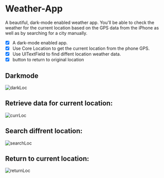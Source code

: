 # Weather-App
A beautiful, dark-mode enabled weather app. You'll be able to check the weather for the current location based on the GPS data from the iPhone as well as by searching for a city manually.

- [x] A dark-mode enabled app.
- [x] Use Core Location to get the current location from the phone GPS.
- [x] Use UITextField to find diffent location weather data.
- [x] button to return to original location
## Darkmode
![darkLoc](https://user-images.githubusercontent.com/73111863/182048083-a6ac2170-e893-4c2b-ad83-63cda823b09e.gif)
## Retrieve data for current location:
![currLoc](https://user-images.githubusercontent.com/73111863/182047762-5c70fc1a-b438-49bb-93db-972c0b0a9700.gif)
## Search diffrent location:
![searchLoc](https://user-images.githubusercontent.com/73111863/182047816-143239a4-4067-48b9-83bb-b108487f3a31.gif)
## Return to current location:
![returnLoc](https://user-images.githubusercontent.com/73111863/182047887-d54726e0-cd8d-4294-92c3-ef34f13085d6.gif)
